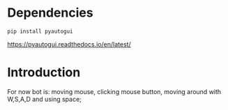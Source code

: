 # Dependencies
 ```pip install pyautogui ```
 
 https://pyautogui.readthedocs.io/en/latest/

# Introduction
 For now bot is: moving mouse, clicking mouse button, moving around with W,S,A,D and using space;
